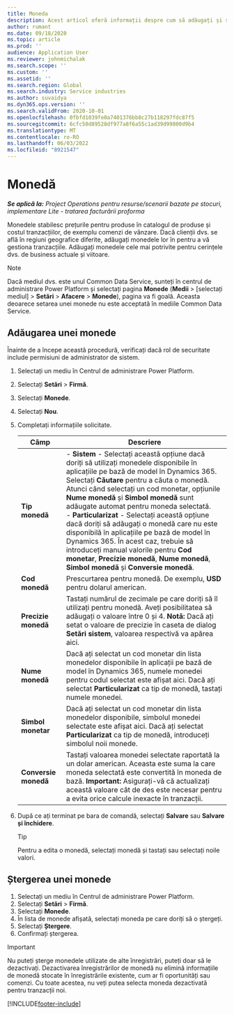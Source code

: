 ```yaml
---
title: Moneda
description: Acest articol oferă informații despre cum să adăugați și să eliminați tipuri de monede în Operațiuni de proiect.
author: rumant
ms.date: 09/18/2020
ms.topic: article
ms.prod: ''
audience: Application User
ms.reviewer: johnmichalak
ms.search.scope: ''
ms.custom: ''
ms.assetid: ''
ms.search.region: Global
ms.search.industry: Service industries
ms.author: suvaidya
ms.dyn365.ops.version: ''
ms.search.validFrom: 2020-10-01
ms.openlocfilehash: 0fbfd1039fe0a7401376bb8c27b118297fdc87f5
ms.sourcegitcommit: 6cfc50d89528df977a8f6a55c1ad39d99800d9b4
ms.translationtype: MT
ms.contentlocale: ro-RO
ms.lasthandoff: 06/03/2022
ms.locfileid: "8921547"
---
```

# <a name="currency"></a>Monedă

_**Se aplică la:** Project Operations pentru resurse/scenarii bazate pe stocuri, implementare Lite - tratarea facturării proforma_



Monedele stabilesc prețurile pentru produse în catalogul de produse și costul tranzacțiilor, de exemplu comenzi de vânzare. Dacă clienții dvs. se află în regiuni geografice diferite, adăugați monedele lor în pentru a vă gestiona tranzacțiile. Adăugați monedele cele mai potrivite pentru cerințele dvs. de business actuale și viitoare.  

> [!NOTE]
> Dacă mediul dvs. este unul Common Data Service, sunteți în centrul de administrare Power Platform și selectați pagina **Monede** (**Medii** > [selectați mediul] > **Setări** > **Afacere** > **Monede**), pagina va fi goală. Aceasta deoarece setarea unei monede nu este acceptată în mediile Common Data Service.

## <a name="add-a-currency"></a>Adăugarea unei monede  
Înainte de a începe această procedură, verificați dacă rol de securitate include permisiuni de administrator de sistem. 

1. Selectați un mediu în Centrul de administrare Power Platform. 
2. Selectați **Setări** > **Firmă**.
3. Selectați **Monede**.  
4. Selectați **Nou**.  
5. Completați informațiile solicitate.  


   |          Câmp          |                                                                                                                                                                                                                                                                                                                                                                            Descriere                                                                                                                                                                                                                                                                                                                                                                            |
   |-------------------------|-------------------------------------------------------------------------------------------------------------------------------------------------------------------------------------------------------------------------------------------------------------------------------------------------------------------------------------------------------------------------------------------------------------------------------------------------------------------------------------------------------------------------------------------------------------------------------------------------------------------------------------------------------------------------------------------------------------------------------------------------------------------|
   |    **Tip monedă**    | - **Sistem** - Selectați această opțiune dacă doriți să utilizați monedele disponibile în aplicațiile pe bază de model în Dynamics 365. Selectați **Căutare** pentru a căuta o monedă. Atunci când selectați un cod monetar, opțiunile **Nume monedă** și **Simbol monedă** sunt adăugate automat pentru moneda selectată.<br />- **Particularizat** - Selectați această opțiune dacă doriți să adăugați o monedă care nu este disponibilă în aplicațiile pe bază de model în Dynamics 365. În acest caz, trebuie să introduceți manual valorile pentru **Cod monetar**, **Precizie monedă**, **Nume monedă**, **Simbol monedă** și **Conversie monedă**. |
   |    **Cod monedă**    |                                                                                                                                                                                                                                                                                                                                            Prescurtarea pentru monedă. De exemplu, **USD** pentru dolarul american.                                                                                                                                                                                                                                                                                                                                            |
   | **Precizie monedă**  |                                                                                                                                                                                  Tastați numărul de zecimale pe care doriți să îl utilizați pentru monedă.  Aveți posibilitatea să adăugați o valoare între 0 și 4. **Notă:**  Dacă ați setat o valoare de precizie în caseta de dialog **Setări sistem**, valoarea respectivă va apărea aici.                                                                                                                                                                                  |
   |    **Nume monedă**    |                                                                                                                                                                                                                                         Dacă ați selectat un cod monetar din lista monedelor disponibile în aplicații pe bază de model în Dynamics 365, numele monedei pentru codul selectat este afișat aici. Dacă ați selectat **Particularizat** ca tip de monedă, tastați numele monedei.                                                                                                                                                                                                                                          |
   |   **Simbol monetar**   |                                                                                                                                                                                                                                                                      Dacă ați selectat un cod monetar din lista monedelor disponibile, simbolul monedei selectate este afișat aici. Dacă ați selectat **Particularizat** ca tip de monedă, introduceți simbolul noii monede.                                                                                                                                                                                                                                                                       |
   | **Conversie monedă** |                                                                                                                                                                                                                                     Tastați valoarea monedei selectate raportată la un dolar american. Aceasta este suma la care moneda selectată este convertită în moneda de bază. **Important:**  Asigurați-vă că actualizați această valoare cât de des este necesar pentru a evita orice calcule inexacte în tranzacții.                                                                                                                                                                                                                                      |


6. După ce ați terminat pe bara de comandă, selectați **Salvare** sau **Salvare și închidere**.  

   > [!TIP]
   >  Pentru a edita o monedă, selectați monedă și tastați sau selectați noile valori.  

## <a name="delete-a-currency"></a>Ștergerea unei monede  

1. Selectați un mediu în Centrul de administrare Power Platform. 
2. Selectați **Setări** > **Firmă**.
3. Selectați **Monede**.  
4. În lista de monede afișată, selectați moneda pe care doriți să o ștergeți.  
5. Selectați **Ștergere**.  
6. Confirmați ștergerea.  

> [!IMPORTANT]
>  Nu puteți șterge monedele utilizate de alte înregistrări, puteți doar să le dezactivați. Dezactivarea înregistrărilor de monedă nu elimină informațiile de monedă stocate în înregistrările existente, cum ar fi oportunități sau comenzi. Cu toate acestea, nu veți putea selecta moneda dezactivată pentru tranzacții noi.  


[!INCLUDE[footer-include](../includes/footer-banner.md)]